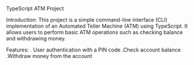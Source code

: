 
TypeScript ATM Project

Introduction:
This project is a simple command-line interface (CLI) implementation of an Automated Teller Machine (ATM) using TypeScript. It allows users to perform basic ATM operations such as checking balance and withdrawing money.

Features:
. User authentication with a PIN code
 .Check account balance
 .Withdraw money from the account
